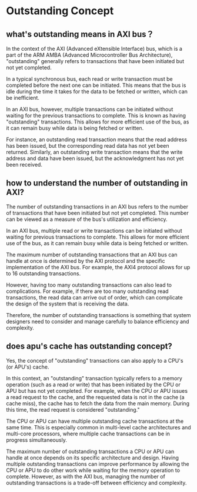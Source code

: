 # Outstanding Concept

## what's outstanding means in AXI bus？

In the context of the AXI (Advanced eXtensible Interface) bus, which is a part of the ARM AMBA (Advanced Microcontroller Bus Architecture), "outstanding" generally refers to transactions that have been initiated but not yet completed.

In a typical synchronous bus, each read or write transaction must be completed before the next one can be initiated. This means that the bus is idle during the time it takes for the data to be fetched or written, which can be inefficient.

In an AXI bus, however, multiple transactions can be initiated without waiting for the previous transactions to complete. This is known as having "outstanding" transactions. This allows for more efficient use of the bus, as it can remain busy while data is being fetched or written.

For instance, an outstanding read transaction means that the read address has been issued, but the corresponding read data has not yet been returned. Similarly, an outstanding write transaction means that the write address and data have been issued, but the acknowledgment has not yet been received.

## how to understand the number of outstanding in AXI?

The number of outstanding transactions in an AXI bus refers to the number of transactions that have been initiated but not yet completed. This number can be viewed as a measure of the bus's utilization and efficiency.

In an AXI bus, multiple read or write transactions can be initiated without waiting for previous transactions to complete. This allows for more efficient use of the bus, as it can remain busy while data is being fetched or written.

The maximum number of outstanding transactions that an AXI bus can handle at once is determined by the AXI protocol and the specific implementation of the AXI bus. For example, the AXI4 protocol allows for up to 16 outstanding transactions.

However, having too many outstanding transactions can also lead to complications. For example, if there are too many outstanding read transactions, the read data can arrive out of order, which can complicate the design of the system that is receiving the data.

Therefore, the number of outstanding transactions is something that system designers need to consider and manage carefully to balance efficiency and complexity.

## does apu's cache has outstanding concept?

Yes, the concept of "outstanding" transactions can also apply to a CPU's (or APU's) cache.

In this context, an "outstanding" transaction typically refers to a memory operation (such as a read or write) that has been initiated by the CPU or APU but has not yet completed. For example, when the CPU or APU issues a read request to the cache, and the requested data is not in the cache (a cache miss), the cache has to fetch the data from the main memory. During this time, the read request is considered "outstanding."

The CPU or APU can have multiple outstanding cache transactions at the same time. This is especially common in multi-level cache architectures and multi-core processors, where multiple cache transactions can be in progress simultaneously.

The maximum number of outstanding transactions a CPU or APU can handle at once depends on its specific architecture and design. Having multiple outstanding transactions can improve performance by allowing the CPU or APU to do other work while waiting for the memory operation to complete. However, as with the AXI bus, managing the number of outstanding transactions is a trade-off between efficiency and complexity.
